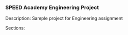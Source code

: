 ### SPEED Academy Engineering Project

Description: Sample project for Engineering assignment

Sections: 
